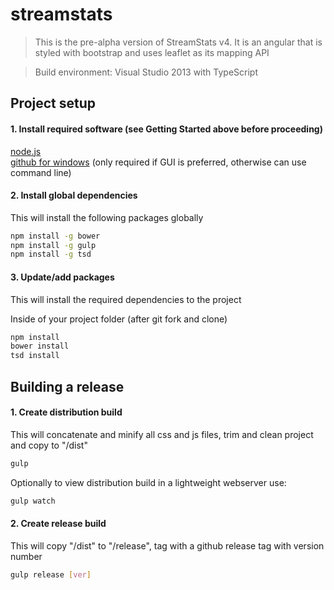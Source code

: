 # streamstats

> This is the pre-alpha version of StreamStats v4.  It is an angular that is styled with bootstrap and uses leaflet as its mapping API

> Build environment: Visual Studio 2013 with TypeScript


## Project setup

#### 1.  Install required software (see Getting Started above before proceeding)
[node.js](http://nodejs.org)  
[github for windows](https://windows.github.com/) (only required if GUI is preferred, otherwise can use command line)  

#### 2.  Install global dependencies
This will install the following packages globally

```bash
npm install -g bower
npm install -g gulp
npm install -g tsd
```

#### 3.  Update/add packages
This will install the required dependencies to the project

Inside of your project folder (after git fork and clone)
```bash
npm install
bower install
tsd install
```

## Building a release

#### 1.  Create distribution build
This will concatenate and minify all css and js files, trim and clean project and copy to "/dist"

```bash
gulp
```

Optionally to view distribution build in a lightweight webserver use:
```bash
gulp watch
```

#### 2.  Create release build
This will copy "/dist" to "/release", tag with a github release tag with version number

```bash
gulp release [ver]
```